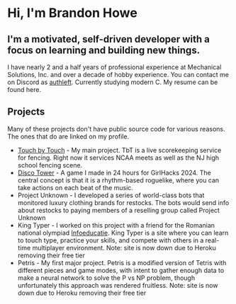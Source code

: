 # Hi, I'm Brandon Howe

## I'm a motivated, self-driven developer with a focus on learning and building new things.

I have nearly 2 and a half years of professional experience at Mechanical Solutions, Inc. and over a decade of hobby experience. You can contact me on Discord as [authleft](https://discord.com/users/371244109383335937). Currently studying modern C. My resume can be found here.

## Projects

Many of these projects don't have public source code for various reasons. The ones that do are linked on my profile.

* [Touch by Touch](https://tbtfencing.com) - My main project. TbT is a live scorekeeping service for fencing. Right now it services NCAA meets as well as the NJ high school fencing scene.
* [Disco Tower](https://brandonhowe.github.io/DiscoTower/) - A game I made in 24 hours for GirlHacks 2024. The central concept is that it is a rhythm-based roguelike, where you can take actions on each beat of the music.
* Project Unknown - I developed a series of world-class bots that monitored luxury clothing brands for restocks. The bots would send info about restocks to paying members of a reselling group called Project Unknown
* King Typer - I worked on this project with a friend for the Romanian national olympiad [Infoeducatie](https://infoeducatie.ro). King Typer is a site where you can learn to touch type, practice your skills, and compete with others in a real-time multiplayer environment. Note: site is now down due to Heroku removing their free tier
* Petris - My first major project. Petris is a modified version of Tetris with different pieces and game modes, with intent to gather enough data to make a neural network to solve the P vs NP problem, though unfortunately this approach was rendered fruitless. Note: site is now down due to Heroku removing their free tier
